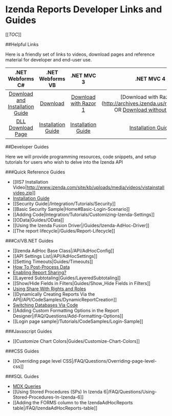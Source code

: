 # Izenda Reports Developer Links and Guides

[[_TOC_]]

##Helpful Links

Here is a friendly set of links to videos, download pages and reference material for developer and end-user use.

| .NET Webforms C#          | .NET Webforms VB          | .NET MVC 3                | .NET MVC 4                |
| :-----------------------: | :-----------------------: | :-----------------------: | :-----------------------: |
| [Download and Installation Guide](http://www.izenda.com/Site/DownloadComplete.aspx?msgId=3) | [Download](http://archives.izenda.us/ri/webforms-vb.zip)|[Download with Razor 1](ftp://izenda:reports@dev5.izenda.com/Mvc3Razor1CS.zip) | [Download with Razor 2] (http://archives.izenda.us/ri/mvc4r2.zip) OR [Download without Razor 2](ftp://izenda:reports@dev5.izenda.com/Mvc4CS.zip)|
| [DLL Download Page](http://www.izenda.com/Site/pages/download.aspx) | [Installation Guide](http://www.izenda.com/Site/DownloadComplete.aspx?msgId=3)|[Installation Guide](http://kb.izenda.com/docs/mvc-installation/) | [Installation Guide](http://kb.izenda.com/docs/mvc-installation/)|

##Developer Guides

Here we will provide programming resources, code snippets, and setup tutorials for users who wish to delve into the Izenda API

###Quick Reference Guides

* [[IIS7 Installation Video|http://www.izenda.com/site/kb/uploads/media/videos/vistainstallvideo.zip]]
* [Installation Guide](/Integration/Tutorials/Installing-Izenda)
* [[Security Guide|/Integration/Tutorials/Security]]
* [[Basic Security Sample|Home#Basic-Login-Scenario]]
* [[Adding Code|Integration/Tutorials/Customizing-Izenda-Settings]]
* [[OData|Guides/OData]]
* [[Using the Izenda Fusion Driver|/Guides/Izenda-AdHoc-Driver]]
* [[The report lifecycle|/Guides/Report-Lifecycle]]

###C♯/VB.NET Guides

* [[Izenda AdHoc Base Class|/API/AdHocConfig]]
* [[API Settings List|/API/AdHocSettings]]
* [[Setting Timeouts|Guides/Timeouts]]
* [How To Post-Process Data](/FAQ/ProcessDataSet)
* [Enabling Report Sharing?](/FAQ/Questions/How-do-I-enable-basic-report-sharing)
* [[Layered Subtotaling|Guides/LayeredSubtotaling]]
* [[Show/Hide Fields in Filters|Guides/Show_Hide Fields in Filters]]
* [Using Share With Rights and Roles](/API/CodeSamples/)
* [[Dynamically Creating Reports Via the API|/API/CodeSamples/DynamicReportCreation]]
* [Switching Databases Via Code](http://www.izenda.com/Site/KB/CodeSamples/Switching-databases-via-code?) 
* [[Adding Custom Formatting Options in the Report Designer|/FAQ/Questions/Add-Formatting-Options]]
* [[Login page sample|/Tutorials/CodeSamples/Login-Sample]]


###Javascript Guides

* [[Customize Chart Colors|Guides/Customize-Chart-Colors]]

###CSS Guides

* [[Overriding page level CSS|/FAQ/Questions/Overriding-page-level-css]]

###SQL Guides

* [MDX Queries](http://www.izenda.com/Site/KB/CodeSamples/Pulling-Data-From-Analysis-Services-Cubes)
* [[Using Stored Procedures (SPs) In Izenda 6|/FAQ/Questions/Using-Stored-Procedures-In-Izenda-6]]
* [[Adding the FORMS column to the IzendaAdHocReports table|/FAQ/IzendaAdHocReports-table]]